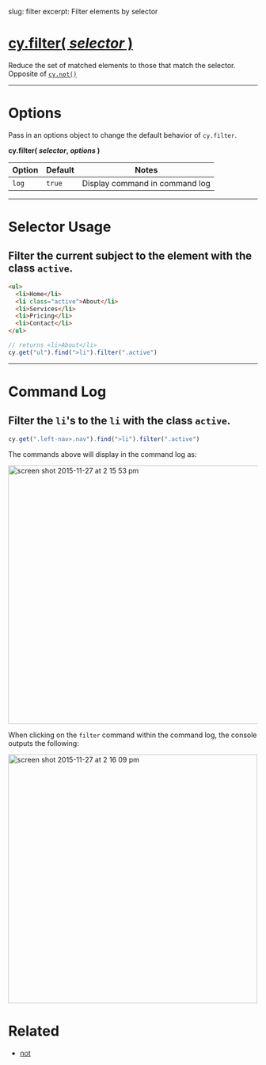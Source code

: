 slug: filter
excerpt: Filter elements by selector

# [cy.filter( *selector* )](#section-selector-usage)

Reduce the set of matched elements to those that match the selector.  Opposite of [`cy.not()`](https://on.cypress.io/api/not)

***

# Options

Pass in an options object to change the default behavior of `cy.filter`.

**cy.filter( *selector*, *options* )**

Option | Default | Notes
--- | --- | ---
`log` | `true` | Display command in command log

***

# Selector Usage

## Filter the current subject to the element with the class `active`.

```html
<ul>
  <li>Home</li>
  <li class="active">About</li>
  <li>Services</li>
  <li>Pricing</li>
  <li>Contact</li>
</ul>
```

```javascript
// returns <li>About</li>
cy.get("ul").find(">li").filter(".active")
```

***

# Command Log

## Filter the `li`'s to the `li` with the class `active`.

```javascript
cy.get(".left-nav>.nav").find(">li").filter(".active")
```

The commands above will display in the command log as:

<img width="522" alt="screen shot 2015-11-27 at 2 15 53 pm" src="https://cloud.githubusercontent.com/assets/1271364/11447263/7176e824-9511-11e5-93cc-fa10b3b94482.png">

When clicking on the `filter` command within the command log, the console outputs the following:

<img width="503" alt="screen shot 2015-11-27 at 2 16 09 pm" src="https://cloud.githubusercontent.com/assets/1271364/11447266/74b643a4-9511-11e5-8b42-6f6dfbdfb2a8.png">

# Related

- [not](https://on.cypress.io/api/not)